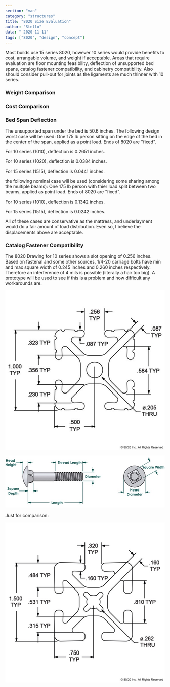 ```yaml
---
section: "van"
category: "structures"
title: "8020 Size Evaluation"
author: "Stello"
data: " 2020-11-11"
tags: ["8020", "design", "concept"]
---
```


Most builds use 15 series 8020, however 10 series would provide benefits to cost, arrangable volume, and weight if acceptable.  Areas that require evaluation are floor mounting feasibility, deflection of unsupported bed spans, catalog fastener compatibility, and cabinetry compatibility.  Also should consider pull-out for joints as the ligaments are much thinner with 10 series.



### Weight Comparison

### Cost Comparison

### Bed Span Deflection

The unsupported span under the bed is 50.6 inches.  The following design worst case will be used: One 175 lb person sitting on the edge of the bed in the center of the span, applied as a point load.  Ends of 8020 are "fixed".

For 10 series (1010), deflection is 0.2651 inches.

For 10 series (1020), deflection is 0.0384 inches.

For 15 series (1515), deflection is 0.0441 inches.

the following nominal case will be used (considering some sharing among the multiple beams):  One 175 lb person with thier load split between two beams, applied as point load.  Ends of 8020 are "fixed".

For 10 series (1010), deflection is 0.1342 inches.

For 15 series (1515), deflection is 0.0242 inches.

All of these cases are conservative as the mattress, and underlayment would do a fair amount of load distribution.  Even so, I believe the displacements above are acceptable.

### Catalog Fastener Compatibility

The 8020 Drawing for 10 series shows a slot opening of 0.256 inches.  Based on fastenal and some other sources, 1/4-20 carriage bolts have min and max square width of 0.245 inches and 0.260 inches respectively.   Therefore an interference of 4 mils is possible (literally a hair too big).  A prototype will be used to see if this is a problem and how difficult any workarounds are.

![8020 10 Series](1010_dimension.jpg)

![Fastenal Dimensions](carriage-bolt-dimensions.jpg)

Just for comparison:

![1515 Series](1015_dimension.jpg)